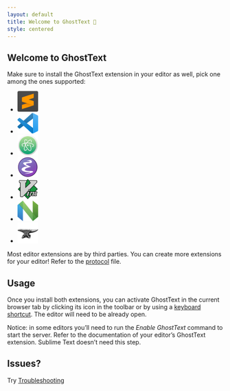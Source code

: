 ```yaml
---
layout: default
title: Welcome to GhostText 👻
style: centered
---
```


## Welcome to GhostText

Make sure to install the GhostText extension in your editor as well, pick one among the ones supported:

<ul class="apps">
	<li>
		<a target="_blank" href="https://sublime.wbond.net/packages/GhostText">
			<img src="/icons/sublime-text.svg" alt="Sublime Text" width="48" height="48" />
		</a>
	</li>
	<li>
		<a target="_blank" href="https://marketplace.visualstudio.com/items?itemName=tokoph.ghosttext">
			<img src="/icons/vscode.svg" alt="VS Code" width="48" height="48" />
		</a>
	</li>
	<li>
		<a target="_blank" href="https://github.com/GhostText/GhostText-for-Atom">
			<img src="/icons/atom.svg" alt="Atom" width="48" height="48" />
		</a>
	</li>
	<li>
		<a target="_blank" href="https://melpa.org/#/atomic-chrome">
			<img src="/icons/emacs.svg" alt="Emacs" width="48" height="48" />
		</a>
	</li>
	<li>
		<a target="_blank" href="https://github.com/raghur/vim-ghost">
			<img src="/icons/vim.svg" alt="Vim" width="48" height="48" />
		</a>
	</li>
	<li>
		<a target="_blank" href="https://github.com/subnut/nvim-ghost.nvim">
			<img src="/icons/neovim.svg" alt="Neovim" width="48" height="48" />
		</a>
	</li>
	<li>
		<a target="_blank" href="https://github.com/fhs/Ghost">
			<img src="/icons/acme.png" alt="Acme" width="48" height="48" />
		</a>
	</li>
</ul>

Most editor extensions are by third parties. You can create more extensions for your editor! Refer to the [protocol](https://github.com/fregante/GhostText/blob/main/PROTOCOL.md) file.

## Usage

Once you install both extensions, you can activate GhostText in the current browser tab by clicking its icon in the toolbar or by using a [keyboard shortcut](#keyboard-shortcuts). The editor will need to be already open.

Notice: in some editors you’ll need to run the _Enable GhostText_ command to start the server. Refer to the documentation of your editor’s GhostText extension. Sublime Text doesn’t need this step.

## Issues?

Try [Troubleshooting](/troubleshooting/)
